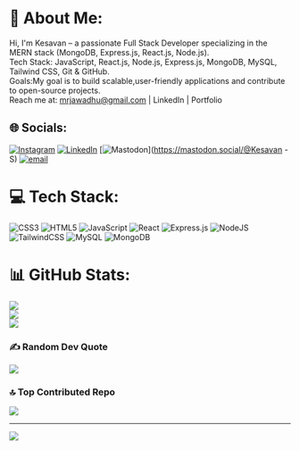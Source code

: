 # 💫 About Me:
Hi, I'm Kesavan – a passionate Full Stack Developer specializing in the MERN stack (MongoDB, Express.js, React.js, Node.js).<br>Tech Stack: JavaScript, React.js, Node.js, Express.js, MongoDB, MySQL, Tailwind CSS, Git & GitHub.<br> Goals:My goal is to build scalable,user-friendly applications and contribute to open-source projects.<br>Reach me at: mrjawadhu@gmail.com | LinkedIn | Portfolio


## 🌐 Socials:
[![Instagram](https://img.shields.io/badge/Instagram-%23E4405F.svg?logo=Instagram&logoColor=white)](https://instagram.com/mr_jawadhu) [![LinkedIn](https://img.shields.io/badge/LinkedIn-%230077B5.svg?logo=linkedin&logoColor=white)](https://linkedin.com/in/https://www.linkedin.com/in/kesavan-s-659631362) [![Mastodon](https://img.shields.io/badge/-MASTODON-%232B90D9?logo=mastodon&logoColor=white)](https://mastodon.social/@Kesavan - S) [![email](https://img.shields.io/badge/Email-D14836?logo=gmail&logoColor=white)](mailto:mrjawadhu@gmail.com) 

# 💻 Tech Stack:
![CSS3](https://img.shields.io/badge/css3-%231572B6.svg?style=for-the-badge&logo=css3&logoColor=white) ![HTML5](https://img.shields.io/badge/html5-%23E34F26.svg?style=for-the-badge&logo=html5&logoColor=white) ![JavaScript](https://img.shields.io/badge/javascript-%23323330.svg?style=for-the-badge&logo=javascript&logoColor=%23F7DF1E) ![React](https://img.shields.io/badge/react-%2320232a.svg?style=for-the-badge&logo=react&logoColor=%2361DAFB) ![Express.js](https://img.shields.io/badge/express.js-%23404d59.svg?style=for-the-badge&logo=express&logoColor=%2361DAFB) ![NodeJS](https://img.shields.io/badge/node.js-6DA55F?style=for-the-badge&logo=node.js&logoColor=white) ![TailwindCSS](https://img.shields.io/badge/tailwindcss-%2338B2AC.svg?style=for-the-badge&logo=tailwind-css&logoColor=white) ![MySQL](https://img.shields.io/badge/mysql-4479A1.svg?style=for-the-badge&logo=mysql&logoColor=white) ![MongoDB](https://img.shields.io/badge/MongoDB-%234ea94b.svg?style=for-the-badge&logo=mongodb&logoColor=white)
# 📊 GitHub Stats:
![](https://github-readme-stats.vercel.app/api?username=mrjawadhuk7&theme=radical&hide_border=false&include_all_commits=false&count_private=false)<br/>
![](https://nirzak-streak-stats.vercel.app/?user=mrjawadhuk7&theme=radical&hide_border=false)<br/>
![](https://github-readme-stats.vercel.app/api/top-langs/?username=mrjawadhuk7&theme=radical&hide_border=false&include_all_commits=false&count_private=false&layout=compact)

### ✍️ Random Dev Quote
![](https://quotes-github-readme.vercel.app/api?type=horizontal&theme=radical)

### 🔝 Top Contributed Repo
![](https://github-contributor-stats.vercel.app/api?username=mrjawadhuk7&limit=5&theme=cobalt&combine_all_yearly_contributions=true)

---
[![](https://visitcount.itsvg.in/api?id=mrjawadhuk7&icon=0&color=0)](https://visitcount.itsvg.in)

<!-- Proudly created with GPRM ( https://gprm.itsvg.in ) -->
